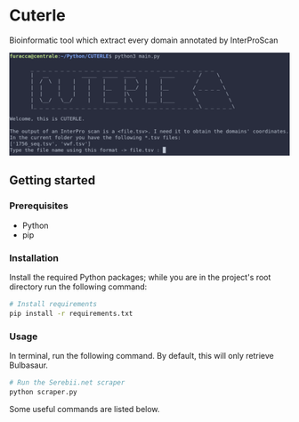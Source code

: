 # Cuterle
Bioinformatic tool which extract every domain annotated by InterProScan

![](./screenshots/main_home.png)

## Getting started

### Prerequisites

- Python
- pip

### Installation

Install the required Python packages; while you are in the project's root directory run the following command:

```bash
# Install requirements
pip install -r requirements.txt
```

### Usage

In terminal, run the following command. By default, this will only retrieve Bulbasaur.

```bash
# Run the Serebii.net scraper
python scraper.py
```

Some useful commands are listed below.

```bash
